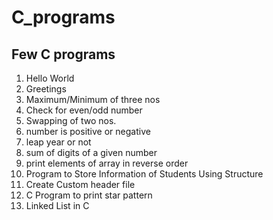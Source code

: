 # C_programs
## Few C programs
1. Hello World
2. Greetings
3. Maximum/Minimum of three nos
4. Check for even/odd number
5. Swapping of two nos.
6. number is positive or negative
7. leap year or not
8. sum of digits of a given number
9. print elements of array in reverse order 
10. Program to Store Information of Students Using Structure
11. Create Custom header file
12. C Program to print star pattern
13. Linked List in C
